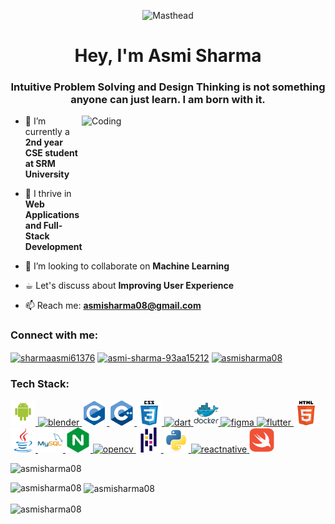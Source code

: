 <p align="center">
  <img src="https://media1.giphy.com/media/v1.Y2lkPTc5MGI3NjExbHpmNXp0dW9lOGN3Njltd2liaHprcGswdGF3eHE4bGIzY2lvc3MwZSZlcD12MV9pbnRlcm5hbF9naWZfYnlfaWQmY3Q9Zw/Lny6Rw04nsOOc/giphy.webp" alt="Masthead" width="600" height="200">
</p>

<h1 align="center">Hey, I'm Asmi Sharma</h1>
<h3 align="center">Intuitive Problem Solving and Design Thinking is not something anyone can just learn. I am born with it.</h3>

<img src="https://i.redd.it/a8dev3kcr3id1.gif" align="right" alt="Coding" width="390" height="200">

- 🔭 I’m currently a **2nd year CSE student at SRM University**

- 🌱 I thrive in **Web Applications and Full-Stack Development**

- 👯 I’m looking to collaborate on **Machine Learning**

- ☕︎ Let's discuss about **Improving User Experience**

- 📫 Reach me: **asmisharma08@gmail.com**

<h3 align="left">Connect with me:</h3>
<p align="left">
<a href="https://twitter.com/sharmaasmi61376" target="blank"><img align="center" src="https://raw.githubusercontent.com/rahuldkjain/github-profile-readme-generator/master/src/images/icons/Social/twitter.svg" alt="sharmaasmi61376" height="30" width="40" /></a>
<a href="https://linkedin.com/in/asmi-sharma-93aa15212" target="blank"><img align="center" src="https://raw.githubusercontent.com/rahuldkjain/github-profile-readme-generator/master/src/images/icons/Social/linked-in-alt.svg" alt="asmi-sharma-93aa15212" height="30" width="40" /></a>
<a href="https://instagram.com/asmisharma08" target="blank"><img align="center" src="https://raw.githubusercontent.com/rahuldkjain/github-profile-readme-generator/master/src/images/icons/Social/instagram.svg" alt="asmisharma08" height="30" width="40" /></a>
</p>

<h3 align="left">Tech Stack:</h3>
<p align="left"> <a href="https://developer.android.com" target="_blank" rel="noreferrer"> <img src="https://raw.githubusercontent.com/devicons/devicon/master/icons/android/android-original-wordmark.svg" alt="android" width="40" height="40"/> </a> <a href="https://www.blender.org/" target="_blank" rel="noreferrer"> <img src="https://download.blender.org/branding/community/blender_community_badge_white.svg" alt="blender" width="40" height="40"/> </a> <a href="https://www.cprogramming.com/" target="_blank" rel="noreferrer"> <img src="https://raw.githubusercontent.com/devicons/devicon/master/icons/c/c-original.svg" alt="c" width="40" height="40"/> </a> <a href="https://www.w3schools.com/cpp/" target="_blank" rel="noreferrer"> <img src="https://raw.githubusercontent.com/devicons/devicon/master/icons/cplusplus/cplusplus-original.svg" alt="cplusplus" width="40" height="40"/> </a> <a href="https://www.w3schools.com/css/" target="_blank" rel="noreferrer"> <img src="https://raw.githubusercontent.com/devicons/devicon/master/icons/css3/css3-original-wordmark.svg" alt="css3" width="40" height="40"/> </a> <a href="https://dart.dev" target="_blank" rel="noreferrer"> <img src="https://www.vectorlogo.zone/logos/dartlang/dartlang-icon.svg" alt="dart" width="40" height="40"/> </a> <a href="https://www.docker.com/" target="_blank" rel="noreferrer"> <img src="https://raw.githubusercontent.com/devicons/devicon/master/icons/docker/docker-original-wordmark.svg" alt="docker" width="40" height="40"/> </a> <a href="https://www.figma.com/" target="_blank" rel="noreferrer"> <img src="https://www.vectorlogo.zone/logos/figma/figma-icon.svg" alt="figma" width="40" height="40"/> </a> <a href="https://flutter.dev" target="_blank" rel="noreferrer"> <img src="https://www.vectorlogo.zone/logos/flutterio/flutterio-icon.svg" alt="flutter" width="40" height="40"/> </a> <a href="https://www.w3.org/html/" target="_blank" rel="noreferrer"> <img src="https://raw.githubusercontent.com/devicons/devicon/master/icons/html5/html5-original-wordmark.svg" alt="html5" width="40" height="40"/> </a> <a href="https://www.java.com" target="_blank" rel="noreferrer"> <img src="https://raw.githubusercontent.com/devicons/devicon/master/icons/java/java-original.svg" alt="java" width="40" height="40"/> </a> <a href="https://www.mysql.com/" target="_blank" rel="noreferrer"> <img src="https://raw.githubusercontent.com/devicons/devicon/master/icons/mysql/mysql-original-wordmark.svg" alt="mysql" width="40" height="40"/> </a> <a href="https://www.nginx.com" target="_blank" rel="noreferrer"> <img src="https://raw.githubusercontent.com/devicons/devicon/master/icons/nginx/nginx-original.svg" alt="nginx" width="40" height="40"/> </a> <a href="https://opencv.org/" target="_blank" rel="noreferrer"> <img src="https://www.vectorlogo.zone/logos/opencv/opencv-icon.svg" alt="opencv" width="40" height="40"/> </a> <a href="https://pandas.pydata.org/" target="_blank" rel="noreferrer"> <img src="https://raw.githubusercontent.com/devicons/devicon/2ae2a900d2f041da66e950e4d48052658d850630/icons/pandas/pandas-original.svg" alt="pandas" width="40" height="40"/> </a> <a href="https://www.python.org" target="_blank" rel="noreferrer"> <img src="https://raw.githubusercontent.com/devicons/devicon/master/icons/python/python-original.svg" alt="python" width="40" height="40"/> </a> <a href="https://reactnative.dev/" target="_blank" rel="noreferrer"> <img src="https://reactnative.dev/img/header_logo.svg" alt="reactnative" width="40" height="40"/> </a> <a href="https://developer.apple.com/swift/" target="_blank" rel="noreferrer"> <img src="https://raw.githubusercontent.com/devicons/devicon/master/icons/swift/swift-original.svg" alt="swift" width="40" height="40"/> </a> </p>

<p align="left"> <img src="https://komarev.com/ghpvc/?username=asmisharma08&label=Profile%20views&color=0e75b6&style=flat" alt="asmisharma08" /> </p>

<p><img align="left" src="https://github-readme-stats.vercel.app/api/top-langs?username=asmisharma08&show_icons=true&locale=en&layout=compact" alt="asmisharma08" /></p>

<p>&nbsp;<img align="center" src="https://github-readme-stats.vercel.app/api?username=asmisharma08&show_icons=true&locale=en" alt="asmisharma08" /></p>

<p><img align="center" src="https://github-readme-streak-stats.herokuapp.com/?user=asmisharma08&" alt="asmisharma08" /></p>

